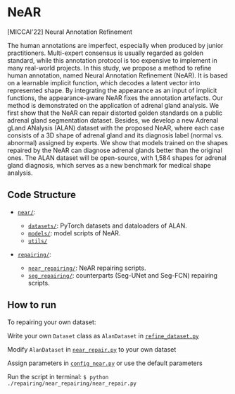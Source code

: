 # NeAR
[MICCAI'22] Neural Annotation Refinement

The human annotations are imperfect, especially when produced by junior practitioners. Multi-expert consensus is usually regarded as golden standard, while this annotation protocol is too expensive to implement in many real-world projects. In this study, we propose a method to refine human annotation, named Neural Annotation Refinement (NeAR). It is based on a learnable implicit function, which decodes a latent vector into represented shape. By integrating the appearance as an input of implicit functions, the appearance-aware NeAR fixes the annotation artefacts. Our method is demonstrated on the application of adrenal gland analysis. We first show that the NeAR can repair distorted golden standards on a public adrenal gland segmentation dataset. Besides, we develop a new Adrenal gLand ANalysis (ALAN) dataset with the proposed NeAR, where each case consists of a 3D shape of adrenal gland and its diagnosis label (normal vs. abnormal) assigned by experts. We show that models trained on the shapes repaired by the NeAR can diagnose adrenal glands better than the original ones. The ALAN dataset will be open-source, with 1,584 shapes for adrenal gland diagnosis, which serves as a new benchmark for medical shape analysis. 


## Code Structure
* [`near/`](./near/):
    * [`datasets/`](./near/datasets/): PyTorch datasets and dataloaders of ALAN.
    * [`models/`](./near/models/): model scripts of NeAR.
    * [`utils/`](./near/utils/)

* [`repairing/`](./repairing/):
    * [`near_repairing/`](./repairing/near_repairing/): NeAR repairing scripts.
    * [`seg_repairing/`](./repairing/seg_repairing/): counterparts (Seg-UNet and Seg-FCN) repairing scripts. 


## How to run

To repairing your own dataset: 

Write your own `Dataset` class as `AlanDataset` in [`refine_dataset.py`](./near/datasets/refine_dataset.py)

Modify `AlanDataset` in [`near_repair.py`](./repairing/near_repairing/near_repair.py) to your own dataset

Assign parameters in [`config_near.py`](./repairing/near_repairing/config_near.py) or use the default parameters

Run the script in terminal: 
`$ python ./repairing/near_repairing/near_repair.py`